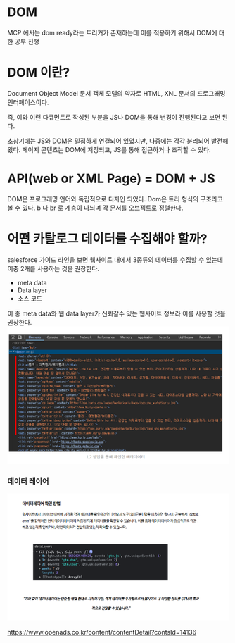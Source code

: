 # DOM
MCP 에서는 dom ready라는 트리거가 존재하는데
이를 적용하기 위해서 DOM에 대한 공부 진행

# DOM 이란?
Document Object Model 문서 객체 모델의 약자로 HTML, XNL 문서의 프로그래밍 인터페이스이다.

즉, 이와 이런 다큐먼트로 작성된 부분을 JS나 DOM을 통해 변경이 진행된다고 보면 된다.

초창기에는 JS와 DOM은 밀접하게 연결되어 있었지만, 나중에는 각각 분리되어 발전해왔다. 페이지 콘텐츠는 DOM에 저장되고, JS를 통해 접근하거나 조작할 수 있다. 

# API(web or XML Page) = DOM + JS

DOM은 프로그래밍 언어와 독립적으로 디자인 되었다. 
Dom은 트리 형식의 구조라고 볼 수 있다. b 나 br 로 계층이 나늬며
각 문서를 오브젝트로 정렬한다.

# 어떤 카탈로그 데이터를 수집해야 할까?
salesforce 가이드 라인을 보면 웹사이트 내에서 3종류의 데이터를 수집할 수 있는데 이중 2개를 사용하는 것을 권장한다.
* meta data
* Data layer
* 소스 코드

이 중 meta data와 웹 data layer가 신뢰갈수 있는 웹사이트 정보라 이를 사용할 것을 권장한다.
![alt text](image.png)

### 데이터 레이어
![alt text](image-1.png)

https://www.openads.co.kr/content/contentDetail?contsId=14136